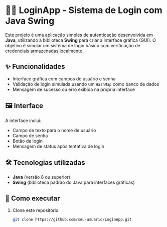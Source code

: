 # 🧑‍💻 LoginApp - Sistema de Login com Java Swing

Este projeto é uma aplicação simples de autenticação desenvolvida em **Java**, utilizando a biblioteca **Swing** para criar a interface gráfica (GUI). O objetivo é simular um sistema de login básico com verificação de credenciais armazenadas localmente.

## ✨ Funcionalidades

- Interface gráfica com campos de usuário e senha
- Validação de login simulada usando um `HashMap` como banco de dados
- Mensagem de sucesso ou erro exibida na própria interface

## 🖼️ Interface

A interface inclui:
- Campo de texto para o nome de usuário
- Campo de senha
- Botão de login
- Mensagem de status após tentativa de login

## 🛠️ Tecnologias utilizadas

- **Java** (versão 8 ou superior)
- **Swing** (biblioteca padrão do Java para interfaces gráficas)

## 🚀 Como executar

1. Clone este repositório:

   ```bash
   git clone https://github.com/seu-usuario/LoginApp.git
